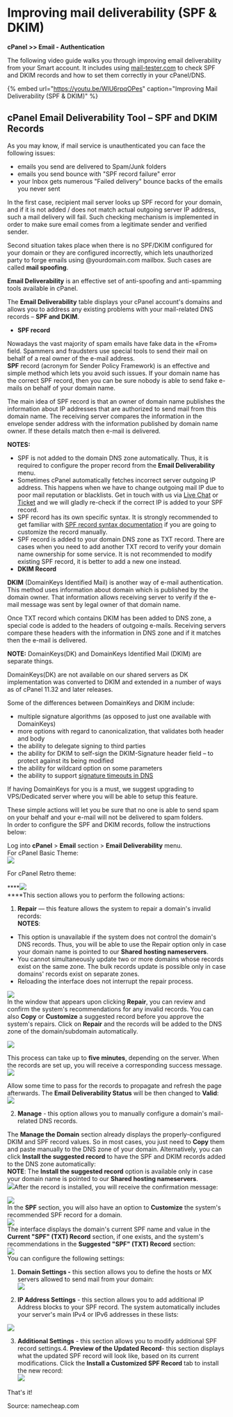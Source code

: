 # Improving mail deliverability \(SPF & DKIM\)

 **cPanel &gt;&gt; Email - Authentication**  
  
The following video guide walks you through improving email deliverability from your Smart account. It includes using [mail-tester.com](http://www.mail-tester.com/) to check SPF and DKIM records and how to set them correctly in your cPanel/DNS.

{% embed url="https://youtu.be/WlU6rpqOPes" caption="Improving Mail Deliverability \(SPF & DKIM\)" %}

## cPanel Email Deliverability Tool – SPF and DKIM Records

As you may know, if mail service is unauthenticated you can face the following issues:  


* emails you send are delivered to Spam/Junk folders 
* emails you send bounce with "SPF record failure" error
* your Inbox gets numerous "Failed delivery" bounce backs of the emails you never sent

In the first case, recipient mail server looks up SPF record for your domain, and if it is not added / does not match actual outgoing server IP address, such a mail delivery will fail. Such checking mechanism is implemented in order to make sure email comes from a legitimate sender and verified sender.  
  
Second situation takes place when there is no SPF/DKIM configured for your domain or they are configured incorrectly, which lets unauthorized party to forge emails using @yourdomain.com mailbox. Such cases are called **mail spoofing**.  
  
**Email Deliverability** is an effective set of anti-spoofing and anti-spamming tools available in cPanel.  
  
The **Email Deliverability** table displays your cPanel account's domains and allows you to address any existing problems with your mail-related DNS records – **SPF and DKIM**.  
  


* **SPF record**

Nowadays the vast majority of spam emails have fake data in the «From» field. Spammers and fraudsters use special tools to send their mail on behalf of a real owner of the e-mail address.  
**SPF** record \(acronym for Sender Policy Framework\) is an effective and simple method which lets you avoid such issues. If your domain name has the correct SPF record, then you can be sure nobody is able to send fake e-mails on behalf of your domain name.  
  
The main idea of SPF record is that an owner of domain name publishes the information about IP addresses that are authorized to send mail from this domain name. The receiving server compares the information in the envelope sender address with the information published by domain name owner. If these details match then e-mail is delivered.  
  
**NOTES:**  


* SPF is not added to the domain DNS zone automatically. Thus, it is required to configure the proper record from the **Email Deliverability** menu.
* Sometimes cPanel automatically fetches incorrect server outgoing IP address. This happens when we have to change outgoing mail IP due to poor mail reputation or blacklists. Get in touch with us via [Live Chat](https://www.namecheap.com/support/live-chat/general.aspx) or [Ticket](https://support.namecheap.com/index.php?/Tickets/Submit) and we will gladly re-check if the correct IP is added to your SPF record.
* SPF record has its own specific syntax. It is strongly recommended to get familiar with [SPF record syntax documentation](https://www.spf-record.com/syntax) if you are going to customize the record manually. 
* SPF record is added to your domain DNS zone as TXT record. There are cases when you need to add another TXT record to verify your domain name ownership for some service. It is not recommended to modify existing SPF record, it is better to add a new one instead.  
* **DKIM Record**

**DKIM** \(DomainKeys Identified Mail\) is another way of e-mail authentication. This method uses information about domain which is published by the domain owner. That information allows receiving server to verify if the e-mail message was sent by legal owner of that domain name.  
  
Once TXT record which contains DKIM has been added to DNS zone, a special code is added to the headers of outgoing e-mails. Receiving servers compare these headers with the information in DNS zone and if it matches then the e-mail is delivered.  
  
**NOTE:** DomainKeys\(DK\) and DomainKeys Identified Mail \(DKIM\) are separate things.  
  
DomainKeys\(DK\) are not available on our shared servers as DK implementation was converted to DKIM and extended in a number of ways as of cPanel 11.32 and later releases.  
  
Some of the differences between DomainKeys and DKIM include:  


* multiple signature algorithms \(as opposed to just one available with DomainKeys\)
* more options with regard to canonicalization, that validates both header and body
* the ability to delegate signing to third parties
* the ability for DKIM to self-sign the DKIM-Signature header field – to protect against its being modified
* the ability for wildcard option on some parameters
* the ability to support [signature timeouts in DNS](http://stackoverflow.com/questions/5580136/differences-between-domainkeys-vs-dkim) 

If having DomainKeys for you is a must, we suggest upgrading to VPS/Dedicated server where you will be able to setup this feature.  
  
These simple actions will let you be sure that no one is able to send spam on your behalf and your e-mail will not be delivered to spam folders.  
In order to configure the SPF and DKIM records, follow the instructions below:  
  
Log into **cPanel** &gt; **Email** section &gt; **Email Deliverability** menu.  
For cPanel Basic Theme:  
![](../../.gitbook/assets/deliverability.png)  
  
For cPanel Retro theme:  
  
****![](../../.gitbook/assets/deliverability_1.png)  
****This section allows you to perform the following actions:  
1. **Repair** — this feature allows the system to repair a domain's invalid records:  
**NOTES**:

* This option is unavailable if the system does not control the domain's DNS records. Thus, you will be able to use the Repair option only in case your domain name is pointed to our **Shared hosting nameservers**.
* You cannot simultaneously update two or more domains whose records exist on the same zone. The bulk records update is possible only in case domains' records exist on separate zones.
* Reloading the interface does not interrupt the repair process. 

  
![](../../.gitbook/assets/repair_option1.png)  
In the window that appears upon clicking **Repair**,  you can review and confirm the system's recommendations for any invalid records. You can also **Copy** or **Customize** a suggested record before you approve the system's repairs. Click on **Repair** and the records will be added to the DNS zone of the domain/subdomain automatically.  
  
![](../../.gitbook/assets/repair_option2.png)  
  
This process can take up to **five minutes**, depending on the server. When the records are set up, you will receive a corresponding success message.  
![](../../.gitbook/assets/repair_option3.png)  
  
Allow some time to pass for the records to propagate and refresh the page afterwards. The **Email Deliverability Status** will be then changed to **Valid**:  
![](../../.gitbook/assets/repair_option4.png)  
  
  
2. **Manage** - this option allows you to manually configure a domain's mail-related DNS records.  
  
The **Manage the Domain** section already displays the properly-configured DKIM and SPF record values. So in most cases, you just need to **Copy** them and paste manually to the DNS zone of your domain. Alternatively, you can click **Install the suggested record** to have the SPF and DKIM records added to the DNS zone automatically:  
**NOTE**: The **Install the suggested record** option is available only in case your domain name is pointed to our **Shared hosting nameservers**.  
![](../../.gitbook/assets/manage_option1.png)After the record is installed, you will receive the confirmation message:  
  
![](../../.gitbook/assets/manage_option1r.png)  
In the **SPF** section, you will also have an option to **Customize** the system's recommended SPF record for a domain.  
![](../../.gitbook/assets/manage_option2.png)  
The interface displays the domain's current SPF name and value in the **Current "SPF" \(TXT\) Record** section, if one exists, and the system's recommendations in the **Suggested "SPF" \(TXT\) Record** section:  
![](../../.gitbook/assets/manage_option2r.png)  
You can configure the following settings:  
1. **Domain Settings -** this section allows you to define the hosts or MX servers allowed to send mail from your domain:  
![](../../.gitbook/assets/manage_option_spf1.png)  
  
2. **IP Address Settings** - this section allows you to add additional IP Address blocks to your SPF record. The system automatically includes your server's main IPv4 or IPv6 addresses in these lists:  
  
![](../../.gitbook/assets/manage_option_spf2.png)  
  
3. **Additional Settings** - this section allows you to modify additional SPF record settings.4. **Preview of the Updated Record**- this section displays what the updated SPF record will look like, based on its current modifications. Click the **Install a Customized SPF Record** tab to install the new record:  
![](../../.gitbook/assets/manage_option_spf3.png)  
  
  
  
That's it!  
  
Source: namecheap.com

